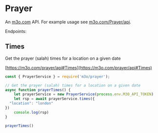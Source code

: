 # Prayer

An [m3o.com](https://m3o.com) API. For example usage see [m3o.com/Prayer/api](https://m3o.com/Prayer/api).

Endpoints:

## Times

Get the prayer (salah) times for a location on a given date


[https://m3o.com/prayer/api#Times](https://m3o.com/prayer/api#Times)

```js
const { PrayerService } = require('m3o/prayer');

// Get the prayer (salah) times for a location on a given date
async function prayerTimes() {
	let prayerService = new PrayerService(process.env.M3O_API_TOKEN)
	let rsp = await prayerService.times({
  "location": "london"
})
	console.log(rsp)
}

prayerTimes()
```
